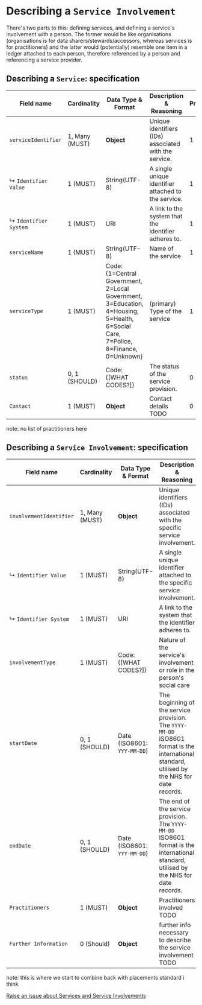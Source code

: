 # Describing a `Service Involvement`

There's two parts to this: defining services, and defining a service's involvement with a person. The former would be like organisations (organisations is for data sharers/stewards/accessors, whereas services is for practitioners) and the latter would (potentially) resemble one item in a ledger attached to each person, therefore referenced by a person and referencing a service provider.  

## Describing a `Service`: specification

|Field name|Cardinality|Data Type & Format|Description & Reasoning|Priority|
|----------|-----------|------------------|-----------------------|--------|
|`serviceIdentifier`|1, Many (MUST)|**Object**|Unique identifiers (IDs) associated with the service.|1|
|↳ `Identifier Value`|1 (MUST)|String(UTF-8)|A single unique identifier attached to the service.|1|
|↳ `Identifier System`|1 (MUST)|URI|A link to the system that the identifier adheres to.|1|
|`serviceName`|1 (MUST)|String(UTF-8)|Name of the service|1|
|`serviceType`|1 (MUST)|Code: {1=Central Government, 2=Local Government, 3=Education, 4=Housing, 5=Health, 6=Social Care, 7=Police, 8=Finance, 0=Unknown}|(primary) Type of the service|1|
|`status`|0, 1 (SHOULD)|Code: {[WHAT CODES?]}|The status of the service provision.|0|
|`Contact`|1 (MUST)|**Object**|Contact details TODO|0|

note: no list of practitioners here


## Describing a `Service Involvement`: specification

|Field name|Cardinality|Data Type & Format|Description & Reasoning|Priority|
|----------|-----------|------------------|-----------------------|--------|
|`involvementIdentifier`|1, Many (MUST)|**Object**|Unique identifiers (IDs) associated with the specific service involvement.|1|
|↳ `Identifier Value`|1 (MUST)|String(UTF-8)|A single unique identifier attached to the specific service involvement.|1|
|↳ `Identifier System`|1 (MUST)|URI|A link to the system that the identifier adheres to.|1|
|`involvementType`|1 (MUST)|Code: {[WHAT CODES?]}|Nature of the service's involvement or role in the person's social care|0|
|`startDate`|0, 1 (SHOULD)|Date (ISO8601: `YYY-MM-DD`)|The beginning of the service provision. The `YYYY-MM-DD` ISO8601 format is the international standard, utilised by the NHS for date records.|1|
|`endDate`|0, 1 (SHOULD)|Date (ISO8601: `YYY-MM-DD`)|The end of the service provision. The `YYYY-MM-DD` ISO8601 format is the international standard, utilised by the NHS for date records.|1|
|`Practitioners`|1 (MUST)|**Object**|Practitioners involved TODO|0|
|`Further Information`|0 (Should)|**Object**|further info necessary to describe the service involvement TODO|0|

note: this is where we start to combine back with placements standard i think

<a href="https://github.com/SocialCareData/person-standard/issues/new?template=content_issue.yml&title=Services:" class="web-button" target="_blank">Raise an issue about Services and Service Involvements</a>